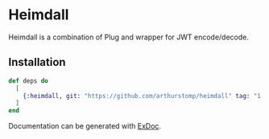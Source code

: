 # Heimdall

Heimdall is a combination of Plug and wrapper for JWT encode/decode.

## Installation
```elixir
def deps do
  [
    {:heimdall, git: "https://github.com/arthurstomp/heimdall" tag: "1.0.0"}
  ]
end
```

Documentation can be generated with [ExDoc](https://github.com/elixir-lang/ex_doc).
